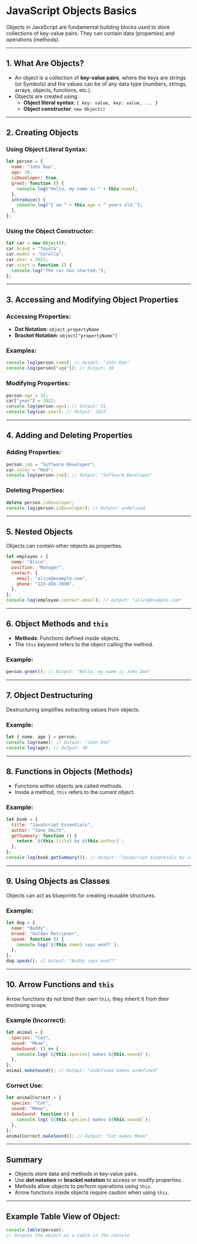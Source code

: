 
# JavaScript Objects Basics

Objects in JavaScript are fundamental building blocks used to store collections of key-value pairs. They can contain data (properties) and operations (methods).

---

## 1. What Are Objects?
- An object is a collection of **key-value pairs**, where the keys are strings (or Symbols) and the values can be of any data type (numbers, strings, arrays, objects, functions, etc.).
- Objects are created using:
  - **Object literal syntax**: `{ key: value, key: value, ... }`
  - **Object constructor**: `new Object()`

---

## 2. Creating Objects

### Using Object Literal Syntax:
```javascript
let person = {
  name: "John Doe",
  age: 30,
  isDeveloper: true,
  greet: function () {
    console.log("Hello, my name is " + this.name);
  },
  introduce() {
    console.log("I am " + this.age + " years old.");
  },
};
```

### Using the Object Constructor:
```javascript
let car = new Object();
car.brand = "Toyota";
car.model = "Corolla";
car.year = 2021;
car.start = function () {
  console.log("The car has started.");
};
```

---

## 3. Accessing and Modifying Object Properties

### Accessing Properties:
- **Dot Notation**: `object.propertyName`
- **Bracket Notation**: `object["propertyName"]`

### Examples:
```javascript
console.log(person.name); // Output: "John Doe"
console.log(person["age"]); // Output: 30
```

### Modifying Properties:
```javascript
person.age = 31;
car["year"] = 2022;
console.log(person.age); // Output: 31
console.log(car.year); // Output: 2022
```

---

## 4. Adding and Deleting Properties

### Adding Properties:
```javascript
person.job = "Software Developer";
car.color = "Red";
console.log(person.job); // Output: "Software Developer"
```

### Deleting Properties:
```javascript
delete person.isDeveloper;
console.log(person.isDeveloper); // Output: undefined
```

---

## 5. Nested Objects
Objects can contain other objects as properties.
```javascript
let employee = {
  name: "Alice",
  position: "Manager",
  contact: {
    email: "alice@example.com",
    phone: "123-456-7890",
  },
};
console.log(employee.contact.email); // Output: "alice@example.com"
```

---

## 6. Object Methods and `this`

- **Methods**: Functions defined inside objects.
- The `this` keyword refers to the object calling the method.

### Example:
```javascript
person.greet(); // Output: "Hello, my name is John Doe"
```

---

## 7. Object Destructuring
Destructuring simplifies extracting values from objects.

### Example:
```javascript
let { name, age } = person;
console.log(name); // Output: "John Doe"
console.log(age); // Output: 30
```

---

## 8. Functions in Objects (Methods)
- Functions within objects are called methods.
- Inside a method, `this` refers to the current object.

### Example:
```javascript
let book = {
  title: "JavaScript Essentials",
  author: "Jane Smith",
  getSummary: function () {
    return `${this.title} by ${this.author}`;
  },
};
console.log(book.getSummary()); // Output: "JavaScript Essentials by Jane Smith"
```

---

## 9. Using Objects as Classes
Objects can act as blueprints for creating reusable structures.

### Example:
```javascript
let dog = {
  name: "Buddy",
  breed: "Golden Retriever",
  speak: function () {
    console.log(`${this.name} says woof!`);
  },
};
dog.speak(); // Output: "Buddy says woof!"
```

---

## 10. Arrow Functions and `this`
Arrow functions do not bind their own `this`; they inherit it from their enclosing scope.

### Example (Incorrect):
```javascript
let animal = {
  species: "Cat",
  sound: "Meow",
  makeSound: () => {
    console.log(`${this.species} makes ${this.sound}`);
  },
};
animal.makeSound(); // Output: "undefined makes undefined"
```

### Correct Use:
```javascript
let animalCorrect = {
  species: "Cat",
  sound: "Meow",
  makeSound: function () {
    console.log(`${this.species} makes ${this.sound}`);
  },
};
animalCorrect.makeSound(); // Output: "Cat makes Meow"
```

---

## Summary
- Objects store data and methods in key-value pairs.
- Use **dot notation** or **bracket notation** to access or modify properties.
- Methods allow objects to perform operations using `this`.
- Arrow functions inside objects require caution when using `this`.

---

## Example Table View of Object:
```javascript
console.table(person);
// Outputs the object as a table in the console.
```
